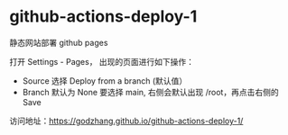 # github-actions-deploy-1
静态网站部署 github pages

打开 Settings - Pages， 出现的页面进行如下操作：
  - Source 选择 Deploy from a branch (默认值）
  - Branch 默认为 None 要选择 main, 右侧会默认出现 /root，再点击右侧的 Save

访问地址：https://godzhang.github.io/github-actions-deploy-1/
